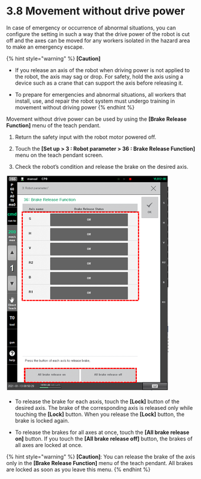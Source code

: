 # 3.8 Movement without drive power

In case of emergency or occurrence of abnormal situations, you can configure the setting in such a way that the drive power of the robot is cut off and the axes can be moved for any workers isolated in the hazard area to make an emergency escape.

{% hint style="warning" %}
**\[Caution\]**

* If you release an axis of the robot when driving power is not applied to the robot, the axis may sag or drop. For safety, hold the axis using a device such as a crane that can support the axis before releasing it.

* To prepare for emergencies and abnormal situations, all workers that install, use, and repair the robot system must undergo training in movement without driving power
{% endhint %}

Movement without drive power can be used by using the **\[Brake Release Function\]** menu of the teach pendant.

1. Return the safety input with the robot motor powered off.

2. Touch the **\[Set up &gt; 3 : Robot parameter &gt; 36 : Brake Release Function\]** menu on the teach pendant screen.

3. Check the robot’s condition and release the brake on the desired axis.

![](../.gitbook/assets/image%20%2833%29.png)



* To release the brake for each asxis, touch the **\[Lock\]** button of the desired axis. The brake of the corresponding axis is released only while touching the **\[Lock\]** button. When you release the **\[Lock\]** button, the brake is locked again.

* To release the brakes for all axes at once, touch the **\[All brake release on\]** button. If you touch the **\[All brake release off\]** button, the brakes of all axes are locked at once.

{% hint style="warning" %}
**\[Caution\]**: You can release the brake of the axis only in the **\[Brake Release Function\]** menu of the teach pendant. All brakes are locked as soon as you leave this menu.
{% endhint %}





